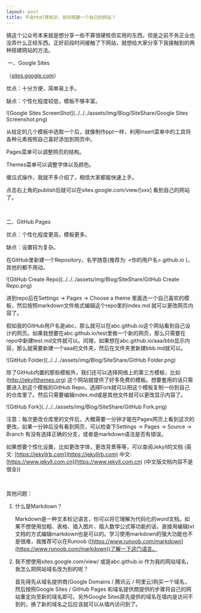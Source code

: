 ```yaml
---
layout: post
title: 不会html等知识，如何搭建一个自己的网站？
---
```

搞这个公众号本来就是想分享一些不算很硬核但实用的东西，但是之前不务正业也没弄什么正经东西。正好前段时间接触了下网站，就想给大家分享下我接触到的两种搭建网站的方法。

​
一、Google Sites

（[sites.google.com](sites.google.com)）

优点：十分方便，简单易上手。

缺点：个性化程度较低，模板不够丰富。

![Google Sites ScreenShot](../../../assets/img/Blog/SiteShare/Google Sites Screenshot.png)

从给定的几个模板中选取一个后，就像制作ppt一样，利用Insert菜单中的工具将各种元素按照自己喜好添加到网页中。

Pages菜单可以调整网页的结构。

Themes菜单可以调整字体以及颜色。

傻瓜式操作，我就不多介绍了，相信大家都能快速上手。
 
点击右上角的publish后就可以在sites.google.com/view/[xxx] 看到自己的网站了。

&nbsp;

二、GitHub Pages

优点：个性化程度更高，模板更多。

缺点：设置较为复杂。
 
在GitHub里新建一个Repository，名字随意(推荐为: <你的用户名>.github.io )，其他的都不用动。

![GitHub Create Repo](../../../assets/img/Blog/SiteShare/GitHub Create Repo.png)

进到repo后在Settings -> Pages -> Choose a theme 里面选一个自己喜欢的模板，然后按照markdown文件格式编辑这个repo里的index.md 就可以更改网页内容了。
 
假如我的GitHub用户名是abc，那么就可以在abc.github.io这个网站看到自己设计的网页。如果我想要在abc.github.io/test里做一个新的网页，那么只需要在repo中新建test.md文件就可以。同理，如果想在abc.github.io/aaa/bbb显示内容，那么就需要新建一个aaa的文件夹，然后在文件夹里新建bbb.md就可以。

![GitHub Folder](../../../assets/img/Blog/SiteShare/GitHub Folder.png)

除了GitHub内置的那些模板外，我们还可以选择网络上的第三方模板，比如(http://jekyllthemes.org) 这个网站就提供了好多免费的模板。想要套用的话只需要进入到这个模板的GitHub Repo，选择Fork就可以把这个模板复制一份到自己的仓库里了。然后只需要编辑index.md或是其他文件就可以更改显示内容了。

![GitHub Fork](../../../assets/img/Blog/SiteShare/GitHub Fork.png)

注意：每次更改仓库里的文件后，大概需要一分钟才能在Pages网页上看到这次的更改。如果一分钟后没有看到网页，可以检查下Settings -> Pages -> Source -> Branch 有没有选择正确的分支，或者是markdown语法是否有错误。
 
如果想要个性化设置，比如更改字体，更改背景等等，可以查阅Jekyll的文档 (英文: [https://jekyllrb.com](https://jekyllrb.com) 中文: [https://www.jekyll.com.cn](https://www.jekyll.com.cn) (中文版文档内容不是很全))

&nbsp;

其他问题：

1. 什么是Markdown？

	Markdown是一种文本标记语言，你可以将它理解为代码化的word文档。如果不想使用加粗、表格、插入图片、插入数学公式等功能的话，直接用编辑txt文档的方式编辑markdown也是可以的。学习使用markdown的强大功能也不是很难，我推荐可以在Runoob ([https://www.runoob.com/markdown](https://www.runoob.com/markdown))了解一下这门语言。
 
2. 我不想使用sites.google.com/view/ 或是abc.github.io 作为我的网站域名，我怎么把网站域名改为别的呢？
 
	首先得先从域名提供商(Google Domains / 腾讯云 / 阿里云)购买一个域名，然后按照Google Sites / GitHub Pages 和域名提供商提供的步骤将自己的网站重定向至新的域名即可。另外Google Sites原先提供的域名在墙内是访问不到的，换了新的域名之后应该就可以从墙内访问到了。
